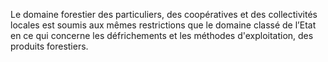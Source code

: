 Le domaine forestier des particuliers, des coopératives et des collectivités locales est soumis aux mêmes restrictions que le domaine classé de l’Etat en ce qui concerne les défrichements et les méthodes d'exploitation, des produits forestiers.